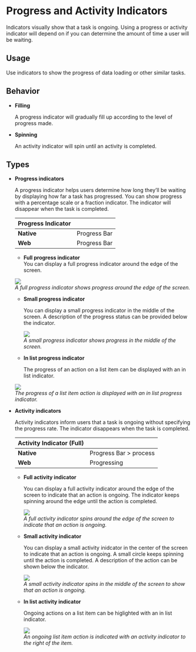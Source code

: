# Progress and Activity Indicators



Indicators visually show that a task is ongoing. Using a progress or activity indicator will depend on if you can determine the amount of time a user will be waiting.

## Usage

Use indicators to show the progress of data loading or other similar tasks.

## Behavior

-   **Filling**

    A progress indicator will gradually fill up according to the level of progress made.

-   **Spinning**

    An activity indicator will spin until an activity is completed.

## Types

-   **Progress indicators**

    A progress indicator helps users determine how long they’ll be waiting by displaying how far a task has progressed. You can show progress with a percentage scale or a fraction indicator. The indicator will disappear when the task is completed.  

    | Progress Indicator | |
    |-----|-----|
    | **Native** | Progress Bar |
    |  **Web** | Progress Bar |

    -   **Full progress indicator**  
      You can display a full progress indicator around the edge of the screen.

      ![](media/ui_components_10.11.3_1-850x174.png)  
      *A full progress indicator shows progress around the edge of the screen.*

    -   **Small progress indicator**

        You can display a small progress indicator in the middle of the screen. A description of the progress status can be provided below the indicator.

        ![](media/ui_components_10.11.3_2-850x174.png)  
        *A small progress indicator shows progress in the middle of the screen.*

    -   **In list progress indicator**

        The progress of an action on a list item can be displayed with an in list indicator.

       ![](media/ui_components_10.11.3_3-850x174.png)  
        *The progress of a list item action is displayed with an in list progress indicator.*

-   **Activity indicators**

    Activity indicators inform users that a task is ongoing without specifying the progress rate. The indicator disappears when the task is completed.

    | Activity Indicator (Full) | |
    |-----|-----|
    | **Native** | Progress Bar > process |
    | **Web** | Progressing |

    -   **Full activity indicator**

        You can display a full activity indicator around the edge of the screen to indicate that an action is ongoing. The indicator keeps spinning around the edge until the action is completed.

        ![](media/ui_components_10.11.3_4-850x174.png)  
        *A full activity indicator spins around the edge of the screen to indicate that an action is ongoing.*

    -   **Small activity indicator**

        You can display a small activity inidcator in the center of the screen to indicate that an action is ongoing. A small circle keeps spinning until the action is completed. A description of the action can be shown below the indicator.

        ![](media/ui_components_10.11.3_5-850x174.png)  
        *A small activity indicator spins in the middle of the screen to show that an action is ongoing.*

    -   **In list activity indicator**

        Ongoing actions on a list item can be higlighted with an in list indicator.

        ![](media/ui_components_10.11.3_6-850x174.png)  
        *An ongoing list item action is indicated with an activity indicator to the right of the item.*
